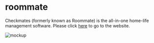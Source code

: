 # roommate
Checkmates (formerly known as Roommate) is the all-in-one home-life management software. Please click [here](https://checkmatesco.web.app) to go to the website.

![mockup](https://user-images.githubusercontent.com/53277408/185018360-3e1dec0a-97cd-4ee3-a0a8-09ce6c1e9f69.png)

